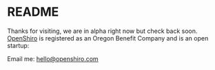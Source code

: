 # README

  Thanks for visiting, we are in alpha right now but check back soon.<br>
  [OpenShiro](https://www.openshiro.com) is registered as an Oregon Benefit Company and is an open startup:<br>

Email me: hello@openshiro.com
